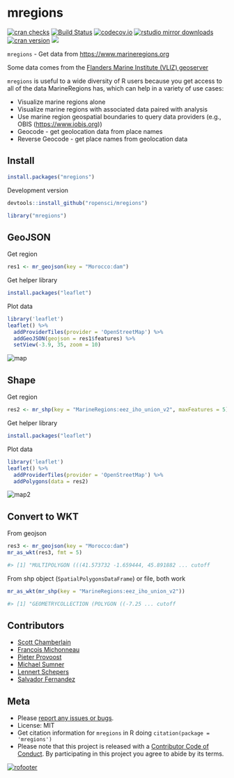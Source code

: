 
# mregions

[![cran
checks](https://cranchecks.info/badges/worst/mregions)](https://cranchecks.info/pkgs/mregions)
[![Build
Status](https://travis-ci.org/ropensci/mregions.svg)](https://travis-ci.org/ropensci/mregions)
[![codecov.io](https://codecov.io/github/ropensci/mregions/coverage.svg?branch=master)](https://codecov.io/github/ropensci/mregions?branch=master)
[![rstudio mirror
downloads](http://cranlogs.r-pkg.org/badges/mregions?color=FAB657)](https://github.com/r-hub/cranlogs.app)
[![cran
version](http://www.r-pkg.org/badges/version/mregions)](https://cran.r-project.org/package=mregions)
[![](https://badges.ropensci.org/53_status.svg)](https://github.com/ropensci/software-review/issues/53)

`mregions` - Get data from <https://www.marineregions.org>

Some data comes from the [Flanders Marine Institute (VLIZ)
geoserver](http://geo.vliz.be/geoserver/web/)

`mregions` is useful to a wide diversity of R users because you get
access to all of the data MarineRegions has, which can help in a variety
of use cases:

-   Visualize marine regions alone
-   Visualize marine regions with associated data paired with analysis
-   Use marine region geospatial boundaries to query data providers
    (e.g., OBIS (<https://www.iobis.org>))
-   Geocode - get geolocation data from place names
-   Reverse Geocode - get place names from geolocation data

## Install

``` r
install.packages("mregions")
```

Development version

``` r
devtools::install_github("ropensci/mregions")
```

``` r
library("mregions")
```

## GeoJSON

Get region

``` r
res1 <- mr_geojson(key = "Morocco:dam")
```

Get helper library

``` r
install.packages("leaflet")
```

Plot data

``` r
library('leaflet')
leaflet() %>%
  addProviderTiles(provider = 'OpenStreetMap') %>%
  addGeoJSON(geojson = res1$features) %>%
  setView(-3.9, 35, zoom = 10)
```

![map](tools/img/leaf1.png)

## Shape

Get region

``` r
res2 <- mr_shp(key = "MarineRegions:eez_iho_union_v2", maxFeatures = 5)
```

Get helper library

``` r
install.packages("leaflet")
```

Plot data

``` r
library('leaflet')
leaflet() %>%
  addProviderTiles(provider = 'OpenStreetMap') %>%
  addPolygons(data = res2)
```

![map2](tools/img/leaf2.png)

## Convert to WKT

From geojson

``` r
res3 <- mr_geojson(key = "Morocco:dam")
mr_as_wkt(res3, fmt = 5)

#> [1] "MULTIPOLYGON (((41.573732 -1.659444, 45.891882 ... cutoff
```

From shp object (`SpatialPolygonsDataFrame`) or file, both work

``` r
mr_as_wkt(mr_shp(key = "MarineRegions:eez_iho_union_v2"))

#> [1] "GEOMETRYCOLLECTION (POLYGON ((-7.25 ... cutoff
```

## Contributors

-   [Scott Chamberlain](https://github.com/sckott)
-   [Francois Michonneau](https://github.com/fmichonneau)
-   [Pieter Provoost](https://github.com/pieterprovoost)
-   [Michael Sumner](https://github.com/mdsumner)
-   [Lennert Schepers](https://github.com/LennertSchepers)
-   [Salvador Fernandez](https://github.com/salvafern)

## Meta

-   Please [report any issues or
    bugs](https://github.com/ropensci/mregions/issues).
-   License: MIT
-   Get citation information for `mregions` in R doing
    `citation(package = 'mregions')`
-   Please note that this project is released with a [Contributor Code
    of Conduct](CONDUCT.md). By participating in this project you agree
    to abide by its terms.

[![rofooter](https://ropensci.org/public_images/github_footer.png)](https://ropensci.org)
